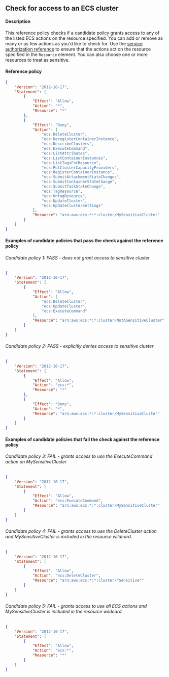 ## Check for access to an ECS cluster

#### Description

This reference policy checks if a candidate policy grants access to any of the listed ECS actions on the resource specified. You can add or remove as many or as few actions as you'd like to check for. Use the [service authorization reference](https://docs.aws.amazon.com/service-authorization/latest/reference/reference_policies_actions-resources-contextkeys.html) to ensure that the actions act on the resource specified in the ```Resource``` element.  You can also choose one or more resources to treat as sensitive.


#### Reference policy
```json
{
    "Version": "2012-10-17",
    "Statement": [
        {
            "Effect": "Allow",
            "Action": "*",
            "Resource": "*"
        },
        {
            "Effect": "Deny",
            "Action": [
                "ecs:DeleteCluster",
                "ecs:DeregisterContainerInstance",
                "ecs:DescribeClusters",
                "ecs:ExecuteCommand",
                "ecs:ListAttributes",
                "ecs:ListContainerInstances",
                "ecs:ListTagsForResource",
                "ecs:PutClusterCapacityProviders",
                "ecs:RegisterContainerInstance",
                "ecs:SubmitAttachmentStateChanges",
                "ecs:SubmitContainerStateChange",
                "ecs:SubmitTaskStateChange",
                "ecs:TagResource",
                "ecs:UntagResource",
                "ecs:UpdateCluster",
                "ecs:UpdateClusterSettings"
            ],
            "Resource": "arn:aws:ecs:*:*:cluster/MySensitiveCluster"
        }
    ]
}
```

#### Examples of candidate policies that pass the check against the reference policy

###### Candidate policy 1: PASS - does not grant access to sensitive cluster
```json
{
    "Version": "2012-10-17",
    "Statement": [
        {
            "Effect": "Allow",
            "Action": [
                "ecs:DeleteCluster",
                "ecs:UpdateCluster",
                "ecs:ExecuteCommand"
            ],
            "Resource": "arn:aws:ecs:*:*:cluster/NotASensitiveCluster"
        }
    ]
}
```

###### Candidate policy 2: PASS - explicitly denies access to sensitive cluster
```json
{
    "Version": "2012-10-17",
    "Statement": [
        {
            "Effect": "Allow",
            "Action": "ecs:*",
            "Resource": "*"
        }, 
        {
            "Effect": "Deny",
            "Action": "*",
            "Resource": "arn:aws:ecs:*:*:cluster/MySensitiveCluster"
        }
    ]
}
```

#### Examples of candidate policies that fail the check against the reference policy

###### Candidate policy 3: FAIL - grants access to use the ExecuteCommand action on MySensitiveCluster
```json
{
    "Version": "2012-10-17",
    "Statement": [
        {
            "Effect": "Allow",
            "Action": "ecs:ExecuteCommand",
            "Resource": "arn:aws:ecs:*:*:cluster/MySensitiveCluster"
        }
    ]
}
```

###### Candidate policy 4: FAIL - grants access to use the DeleteCluster action and MySensitiveCluster is included in the resource wildcard.
```json
{
    "Version": "2012-10-17",
    "Statement": [
        {
            "Effect": "Allow",
            "Action": "ecs:DeleteCluster",
            "Resource": "arn:aws:ecs:*:*:cluster/*Sensitive*"
        }
    ]
}
```

###### Candidate policy 5: FAIL - grants access to use all ECS actions and MySensitiveCluster is included in the resource wildcard.
```json
{
    "Version": "2012-10-17",
    "Statement": [
        {
            "Effect": "Allow",
            "Action": "ecs:*",
            "Resource": "*"
        }
    ]
}
```
